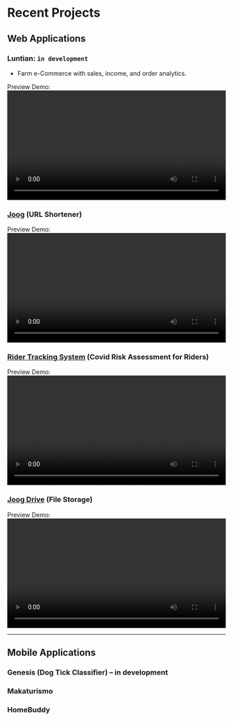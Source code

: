 # Recent Projects

## Web Applications

### Luntian: `in development`

- Farm e-Commerce with sales, income, and order analytics.

Preview Demo:
<video width="100%" loop autoplay>

  <source src="./assets/luntian.mp4" type="video/mp4">
</video>

### [Joog](https://joog.uno/) (URL Shortener)

Preview Demo:
<video width="100%" loop autoplay>

  <source src="./assets/joog.mp4" type="video/mp4">
</video>

### [Rider Tracking System](https://rider-tracking-system-7a4c1.web.app/) (Covid Risk Assessment for Riders)

Preview Demo:
<video width="100%" loop autoplay>

  <source src="./assets/rts.mp4" type="video/mp4">
</video>

### [Joog Drive](https://portfolio-a03ed.web.app/) (File Storage)

Preview Demo:
<video width="100%" loop autoplay>

  <source src="./assets/joog_drive.mp4" type="video/mp4">
</video>

---

## Mobile Applications

### Genesis (Dog Tick Classifier) – in development

### Makaturismo

### HomeBuddy
